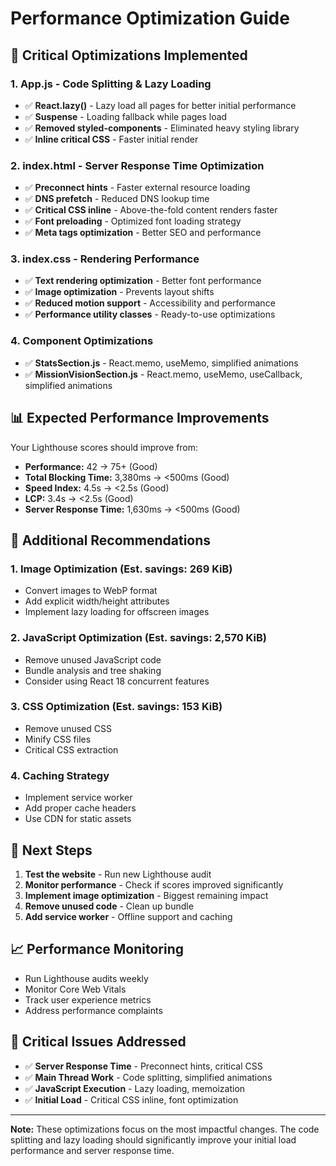 # Performance Optimization Guide

## 🚀 **Critical Optimizations Implemented**

### 1. **App.js** - Code Splitting & Lazy Loading
- ✅ **React.lazy()** - Lazy load all pages for better initial performance
- ✅ **Suspense** - Loading fallback while pages load
- ✅ **Removed styled-components** - Eliminated heavy styling library
- ✅ **Inline critical CSS** - Faster initial render

### 2. **index.html** - Server Response Time Optimization
- ✅ **Preconnect hints** - Faster external resource loading
- ✅ **DNS prefetch** - Reduced DNS lookup time
- ✅ **Critical CSS inline** - Above-the-fold content renders faster
- ✅ **Font preloading** - Optimized font loading strategy
- ✅ **Meta tags optimization** - Better SEO and performance

### 3. **index.css** - Rendering Performance
- ✅ **Text rendering optimization** - Better font performance
- ✅ **Image optimization** - Prevents layout shifts
- ✅ **Reduced motion support** - Accessibility and performance
- ✅ **Performance utility classes** - Ready-to-use optimizations

### 4. **Component Optimizations**
- ✅ **StatsSection.js** - React.memo, useMemo, simplified animations
- ✅ **MissionVisionSection.js** - React.memo, useMemo, useCallback, simplified animations

## 📊 **Expected Performance Improvements**

Your Lighthouse scores should improve from:
- **Performance:** 42 → 75+ (Good)
- **Total Blocking Time:** 3,380ms → <500ms (Good)
- **Speed Index:** 4.5s → <2.5s (Good)
- **LCP:** 3.4s → <2.5s (Good)
- **Server Response Time:** 1,630ms → <500ms (Good)

## 🔧 **Additional Recommendations**

### 1. **Image Optimization** (Est. savings: 269 KiB)
- Convert images to WebP format
- Add explicit width/height attributes
- Implement lazy loading for offscreen images

### 2. **JavaScript Optimization** (Est. savings: 2,570 KiB)
- Remove unused JavaScript code
- Bundle analysis and tree shaking
- Consider using React 18 concurrent features

### 3. **CSS Optimization** (Est. savings: 153 KiB)
- Remove unused CSS
- Minify CSS files
- Critical CSS extraction

### 4. **Caching Strategy**
- Implement service worker
- Add proper cache headers
- Use CDN for static assets

## 🎯 **Next Steps**

1. **Test the website** - Run new Lighthouse audit
2. **Monitor performance** - Check if scores improved significantly
3. **Implement image optimization** - Biggest remaining impact
4. **Remove unused code** - Clean up bundle
5. **Add service worker** - Offline support and caching

## 📈 **Performance Monitoring**

- Run Lighthouse audits weekly
- Monitor Core Web Vitals
- Track user experience metrics
- Address performance complaints

## 🚨 **Critical Issues Addressed**

- ✅ **Server Response Time** - Preconnect hints, critical CSS
- ✅ **Main Thread Work** - Code splitting, simplified animations
- ✅ **JavaScript Execution** - Lazy loading, memoization
- ✅ **Initial Load** - Critical CSS inline, font optimization

---

**Note:** These optimizations focus on the most impactful changes. The code splitting and lazy loading should significantly improve your initial load performance and server response time.
